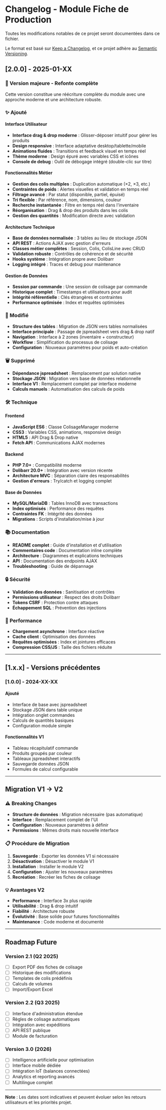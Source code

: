 # Changelog - Module Fiche de Production

Toutes les modifications notables de ce projet seront documentées dans ce fichier.

Le format est basé sur [Keep a Changelog](https://keepachangelog.com/fr/1.0.0/),
et ce projet adhère au [Semantic Versioning](https://semver.org/spec/v2.0.0.html).

## [2.0.0] - 2025-01-XX

### 🎉 Version majeure - Refonte complète

Cette version constitue une réécriture complète du module avec une approche moderne et une architecture robuste.

### ✨ Ajouté

#### Interface Utilisateur
- **Interface drag & drop moderne** : Glisser-déposer intuitif pour gérer les produits
- **Design responsive** : Interface adaptative desktop/tablette/mobile
- **Animations fluides** : Transitions et feedback visuel en temps réel
- **Thème moderne** : Design épuré avec variables CSS et icônes
- **Console de debug** : Outil de débogage intégré (double-clic sur titre)

#### Fonctionnalités Métier
- **Gestion des colis multiples** : Duplication automatique (×2, ×3, etc.)
- **Contraintes de poids** : Alertes visuelles et validation en temps réel
- **Filtrage avancé** : Par statut (disponible, partiel, épuisé)
- **Tri flexible** : Par référence, nom, dimensions, couleur
- **Recherche instantanée** : Filtre en temps réel dans l'inventaire
- **Réorganisation** : Drag & drop des produits dans les colis
- **Gestion des quantités** : Modification directe avec validation

#### Architecture Technique
- **Base de données normalisée** : 3 tables au lieu de stockage JSON
- **API REST** : Actions AJAX avec gestion d'erreurs
- **Classes métier complètes** : Session, Colis, ColisLine avec CRUD
- **Validation robuste** : Contrôles de cohérence et de sécurité
- **Hooks système** : Intégration propre avec Dolibarr
- **Logging intégré** : Traces et debug pour maintenance

#### Gestion de Données
- **Session par commande** : Une session de colisage par commande
- **Historique complet** : Timestamps et utilisateurs pour audit
- **Intégrité référentielle** : Clés étrangères et contraintes
- **Performance optimisée** : Index et requêtes optimisées

### 🔧 Modifié

- **Structure des tables** : Migration de JSON vers tables normalisées
- **Interface principale** : Passage de jspreadsheet vers drag & drop natif
- **Navigation** : Interface à 2 zones (inventaire + constructeur)
- **Workflow** : Simplification du processus de colisage
- **Configuration** : Nouveaux paramètres pour poids et auto-création

### 🗑️ Supprimé

- **Dépendance jspreadsheet** : Remplacement par solution native
- **Stockage JSON** : Migration vers base de données relationnelle
- **Interface V1** : Remplacement complet par interface moderne
- **Calculs manuels** : Automatisation des calculs de poids

### 🛠️ Technique

#### Frontend
- **JavaScript ES6** : Classe ColisageManager moderne
- **CSS3** : Variables CSS, animations, responsive design
- **HTML5** : API Drag & Drop native
- **Fetch API** : Communications AJAX modernes

#### Backend
- **PHP 7.0+** : Compatibilité moderne
- **Dolibarr 20.0+** : Intégration avec version récente
- **Architecture MVC** : Séparation claire des responsabilités
- **Gestion d'erreurs** : Try/catch et logging complet

#### Base de Données
- **MySQL/MariaDB** : Tables InnoDB avec transactions
- **Index optimisés** : Performance des requêtes
- **Contraintes FK** : Intégrité des données
- **Migrations** : Scripts d'installation/mise à jour

### 📚 Documentation

- **README complet** : Guide d'installation et d'utilisation
- **Commentaires code** : Documentation inline complète
- **Architecture** : Diagrammes et explications techniques
- **API** : Documentation des endpoints AJAX
- **Troubleshooting** : Guide de dépannage

### 🔒 Sécurité

- **Validation des données** : Sanitisation et contrôles
- **Permissions utilisateur** : Respect des droits Dolibarr
- **Tokens CSRF** : Protection contre attaques
- **Échappement SQL** : Prévention des injections

### 🚀 Performance

- **Chargement asynchrone** : Interface réactive
- **Cache client** : Optimisation des données
- **Requêtes optimisées** : Index et jointures efficaces
- **Compression CSS/JS** : Taille des fichiers réduite

---

## [1.x.x] - Versions précédentes

### [1.0.0] - 2024-XX-XX

#### Ajouté
- Interface de base avec jspreadsheet
- Stockage JSON dans table unique
- Intégration onglet commandes
- Calculs de quantités basiques
- Configuration module simple

#### Fonctionnalités V1
- Tableau récapitulatif commande
- Produits groupés par couleur
- Tableaux jspreadsheet interactifs
- Sauvegarde données JSON
- Formules de calcul configurable

---

## Migration V1 → V2

### ⚠️ Breaking Changes

- **Structure de données** : Migration nécessaire (pas automatique)
- **Interface** : Remplacement complet de l'UI
- **Configuration** : Nouveaux paramètres à définir
- **Permissions** : Mêmes droits mais nouvelle interface

### 📋 Procédure de Migration

1. **Sauvegarde** : Exporter les données V1 si nécessaire
2. **Désactivation** : Désactiver le module V1
3. **Installation** : Installer le module V2
4. **Configuration** : Ajuster les nouveaux paramètres
5. **Recréation** : Recréer les fiches de colisage

### 💡 Avantages V2

- **Performance** : Interface 3x plus rapide
- **Utilisabilité** : Drag & drop intuitif
- **Fiabilité** : Architecture robuste
- **Évolutivité** : Base solide pour futures fonctionnalités
- **Maintenance** : Code moderne et documenté

---

## Roadmap Future

### Version 2.1 (Q2 2025)
- [ ] Export PDF des fiches de colisage
- [ ] Historique des modifications
- [ ] Templates de colis prédéfinis
- [ ] Calculs de volumes
- [ ] Import/Export Excel

### Version 2.2 (Q3 2025)
- [ ] Interface d'administration étendue
- [ ] Règles de colisage automatiques
- [ ] Intégration avec expéditions
- [ ] API REST publique
- [ ] Module de facturation

### Version 3.0 (2026)
- [ ] Intelligence artificielle pour optimisation
- [ ] Interface mobile dédiée
- [ ] Intégration IoT (balances connectées)
- [ ] Analytics et reporting avancés
- [ ] Multilingue complet

---

**Note** : Les dates sont indicatives et peuvent évoluer selon les retours utilisateurs et les priorités projet.
